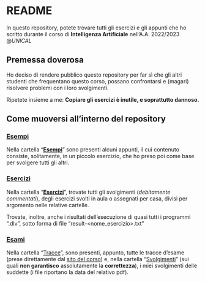 # README

In questo repository, potete trovare tutti gli esercizi e gli appunti che ho scritto durante il corso di ************************************************Intelligenza Artificiale************************************************ nell’A.A. 2022/2023 @*UNICAL*

## Premessa doverosa

Ho deciso di rendere pubblico questo repository per far sì che gli altri studenti che frequentano questo corso, possano confrontarsi e (magari) risolvere problemi con i loro svolgimenti.

Ripetete insieme a me: ************************************Copiare gli esercizi è inutile, e soprattutto dannoso.************************************

## Come muoversi all’interno del repository

### [Esempi](https://github.com/ilveron/intelligenza-artificiale/tree/main/Esempi)

Nella cartella “[**Esempi**](https://github.com/ilveron/intelligenza-artificiale/tree/main/Esempi)” sono presenti alcuni appunti, il cui contenuto consiste, solitamente, in un piccolo esercizio, che ho preso poi come base per svolgere tutti gli altri.

### [Esercizi](https://github.com/ilveron/intelligenza-artificiale/tree/main/Esercizi)

Nella cartella “[**Esercizi**](https://github.com/ilveron/intelligenza-artificiale/tree/main/Esercizi)”, trovate tutti gli svolgimenti (*debitamente commentati*), degli esercizi svolti in aula o assegnati per casa, divisi per argomento nelle relative cartelle.

Trovate, inoltre, anche i risultati dell’esecuzione di quasi tutti i programmi “.dlv”, sotto forma di file “result-<nome_esercizio>.txt”

### [Esami](https://github.com/ilveron/intelligenza-artificiale/tree/main/Esami)

Nella cartella “[Tracce](https://github.com/ilveron/intelligenza-artificiale/tree/main/Esami/Tracce)”, sono presenti, appunto, tutte le tracce d’esame (prese direttamente dal [sito del corso](https://sites.google.com/unical.it/inf-intelligenzaartificiale#h.w44yrmal09s)) e, nella cartella “[Svolgimenti](https://github.com/ilveron/intelligenza-artificiale/tree/main/Esami/Svolgimenti)” (sui quali **non garantisco** assolutamente la **correttezza**), i miei svolgimenti delle suddette (i file riportano la data del relativo pdf).
